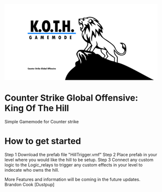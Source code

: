 <img src="https://github.com/Dustpup/CSGO_KOTH/blob/master/repository-open-graph-template-01.jpg"></img>
# Counter Strike Global Offensive: King Of The Hill
Simple Gamemode for Counter strike


# How to get started

Step 1 Download the prefab file "HillTrigger.vmf"
Step 2 Place prefab in your level where you would like the hill to be setup. 
Step 3 Connect any custom logic to the Logic_relays to trigger any custom effects
       in your level to indecate who owns the hill.

More Features and information will be coming in the future updates. 
Brandon Cook [Dustpup]
